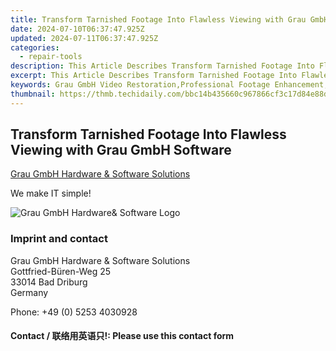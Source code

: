 ```yaml
---
title: Transform Tarnished Footage Into Flawless Viewing with Grau GmbH Software
date: 2024-07-10T06:37:47.925Z
updated: 2024-07-11T06:37:47.925Z
categories:
  - repair-tools
description: This Article Describes Transform Tarnished Footage Into Flawless Viewing with Grau GmbH Software
excerpt: This Article Describes Transform Tarnished Footage Into Flawless Viewing with Grau GmbH Software
keywords: Grau GmbH Video Restoration,Professional Footage Enhancement,High-Quale Image Correction Software,Tarnished Video Improvement Tools,Premium Film Restoration Solutions,Advanced Digital Repair Suite,transform tarnished footage into flawless viewing with grau gmbh software
thumbnail: https://thmb.techidaily.com/bbc14b435660c967866cf3c17d84e88db2c1688390de1d8678d61e0a94d5c4d0.png
---
```


## Transform Tarnished Footage Into Flawless Viewing with Grau GmbH Software

[Grau GmbH Hardware & Software Solutions](https://main.grauonline.de/)

We make IT simple!

![Grau GmbH Hardware& Software Logo](https://main.grauonline.de/wp-content/uploads/2021/05/output-onlinepngtools.png)

### Imprint and contact

 Grau GmbH Hardware & Software Solutions  
 Gottfried-Büren-Weg 25  
 33014 Bad Driburg  
 Germany

Phone: +49 (0) 5253 4030928

#### Contact / 联络用英语只!: Please use this contact form

<ins class="adsbygoogle"
     style="display:block"
     data-ad-format="autorelaxed"
     data-ad-client="ca-pub-7571918770474297"
     data-ad-slot="1223367746"></ins>



<ins class="adsbygoogle"
     style="display:block"
     data-ad-client="ca-pub-7571918770474297"
     data-ad-slot="8358498916"
     data-ad-format="auto"
     data-full-width-responsive="true"></ins>


